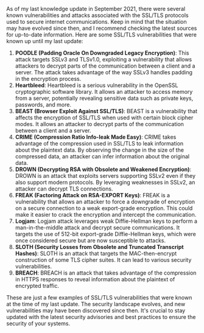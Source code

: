 As of my last knowledge update in September 2021, there were several known vulnerabilities and attacks associated with the SSL/TLS protocols used to secure internet communications. Keep in mind that the situation may have evolved since then, and I recommend checking the latest sources for up-to-date information. Here are some SSL/TLS vulnerabilities that were known up until my last update:

1. **POODLE (Padding Oracle On Downgraded Legacy Encryption)**:
   This attack targets SSLv3 and TLSv1.0, exploiting a vulnerability that allows attackers to decrypt parts of the communication between a client and a server. The attack takes advantage of the way SSLv3 handles padding in the encryption process.
2. **Heartbleed**:
   Heartbleed is a serious vulnerability in the OpenSSL cryptographic software library. It allows an attacker to access memory from a server, potentially revealing sensitive data such as private keys, passwords, and more.
3. **BEAST (Browser Exploit Against SSL/TLS)**:
   BEAST is a vulnerability that affects the encryption of SSL/TLS when used with certain block cipher modes. It allows an attacker to decrypt parts of the communication between a client and a server.
4. **CRIME (Compression Ratio Info-leak Made Easy)**:
   CRIME takes advantage of the compression used in SSL/TLS to leak information about the plaintext data. By observing the change in the size of the compressed data, an attacker can infer information about the original data.
5. **DROWN (Decrypting RSA with Obsolete and Weakened Encryption)**:
   DROWN is an attack that exploits servers supporting SSLv2 even if they also support modern protocols. By leveraging weaknesses in SSLv2, an attacker can decrypt TLS connections.
6. **FREAK (Factoring Attack on RSA-EXPORT Keys)**:
   FREAK is a vulnerability that allows an attacker to force a downgrade of encryption on a secure connection to a weak export-grade encryption. This could make it easier to crack the encryption and intercept the communication.
7. **Logjam**:
   Logjam attack leverages weak Diffie-Hellman keys to perform a man-in-the-middle attack and decrypt secure communications. It targets the use of 512-bit export-grade Diffie-Hellman keys, which were once considered secure but are now susceptible to attacks.
8. **SLOTH (Security Losses from Obsolete and Truncated Transcript Hashes)**:
   SLOTH is an attack that targets the MAC-then-encrypt construction of some TLS cipher suites. It can lead to various security vulnerabilities.
9. **BREACH**:
   BREACH is an attack that takes advantage of the compression in HTTPS responses to reveal information about the plaintext of encrypted traffic.

These are just a few examples of SSL/TLS vulnerabilities that were known at the time of my last update. The security landscape evolves, and new vulnerabilities may have been discovered since then. It's crucial to stay updated with the latest security advisories and best practices to ensure the security of your systems.